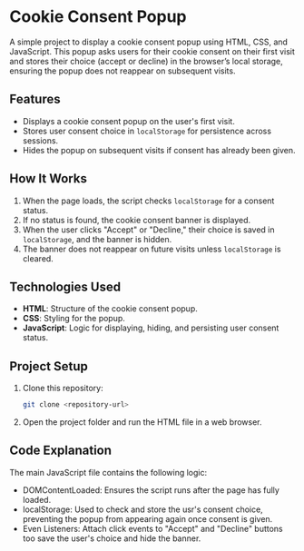 # Cookie Consent Popup

A simple project to display a cookie consent popup using HTML, CSS, and JavaScript. This popup asks users for their cookie consent on their first visit and stores their choice (accept or decline) in the browser’s local storage, ensuring the popup does not reappear on subsequent visits.

## Features

- Displays a cookie consent popup on the user's first visit.
- Stores user consent choice in `localStorage` for persistence across sessions.
- Hides the popup on subsequent visits if consent has already been given.

## How It Works

1. When the page loads, the script checks `localStorage` for a consent status.
2. If no status is found, the cookie consent banner is displayed.
3. When the user clicks "Accept" or "Decline," their choice is saved in `localStorage`, and the banner is hidden.
4. The banner does not reappear on future visits unless `localStorage` is cleared.

## Technologies Used

- **HTML**: Structure of the cookie consent popup.
- **CSS**: Styling for the popup.
- **JavaScript**: Logic for displaying, hiding, and persisting user consent status.

## Project Setup

1. Clone this repository:
   ```bash
   git clone <repository-url>
2. Open the project folder and run the HTML file   in a web browser.

## Code Explanation

The main JavaScript file contains the following logic:
- DOMContentLoaded: Ensures the script runs after the page has fully loaded.
- localStorage: Used to check and store the usr's consent choice, preventing
the popup from appearing again once consent is given.
- Even Listeners: Attach click events to "Accept" and "Decline" buttons too save the user's choice and hide the banner.
